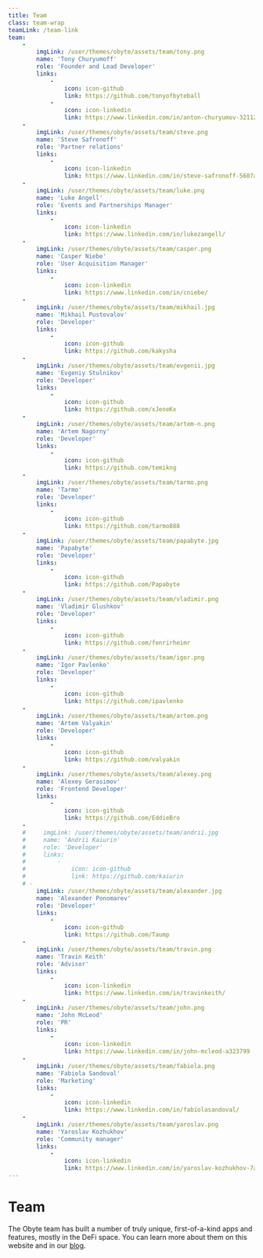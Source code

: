 ```yaml
---
title: Team
class: team-wrap
teamLink: /team-link
team:
    -
        imgLink: /user/themes/obyte/assets/team/tony.png
        name: 'Tony Churyumoff'
        role: 'Founder and Lead Developer'
        links: 
            -
                icon: icon-github
                link: https://github.com/tonyofbyteball
            -
                icon: icon-linkedin
                link: https://www.linkedin.com/in/anton-churyumov-32112b7/   
    -
        imgLink: /user/themes/obyte/assets/team/steve.png
        name: 'Steve Safronoff'
        role: 'Partner relations'
        links:
            -
                icon: icon-linkedin
                link: https://www.linkedin.com/in/steve-safronoff-5607a04b/
    -
        imgLink: /user/themes/obyte/assets/team/luke.png
        name: 'Luke Angell'
        role: 'Events and Partnerships Manager'
        links:
            -
                icon: icon-linkedin
                link: https://www.linkedin.com/in/lukezangell/
    -
        imgLink: /user/themes/obyte/assets/team/casper.png
        name: 'Casper Niebe'
        role: 'User Acquisition Manager'
        links:
            -
                icon: icon-linkedin
                link: https://www.linkedin.com/in/cniebe/
    -
        imgLink: /user/themes/obyte/assets/team/mikhail.jpg
        name: 'Mikhail Pustovalov'
        role: 'Developer'
        links: 
            -
                icon: icon-github
                link: https://github.com/kakysha
    -
        imgLink: /user/themes/obyte/assets/team/evgenii.jpg
        name: 'Evgeniy Stulnikov'
        role: 'Developer'
        links: 
            -
                icon: icon-github
                link: https://github.com/xJeneKx
    -
        imgLink: /user/themes/obyte/assets/team/artem-n.png
        name: 'Artem Nagorny'
        role: 'Developer'
        links: 
            -
                icon: icon-github
                link: https://github.com/temikng
    -
        imgLink: /user/themes/obyte/assets/team/tarmo.png
        name: 'Tarmo'
        role: 'Developer'
        links: 
            -
                icon: icon-github
                link: https://github.com/tarmo888
    -
        imgLink: /user/themes/obyte/assets/team/papabyte.jpg
        name: 'Papabyte'
        role: 'Developer'
        links: 
            -
                icon: icon-github
                link: https://github.com/Papabyte
    -
        imgLink: /user/themes/obyte/assets/team/vladimir.png
        name: 'Vladimir Glushkov'
        role: 'Developer'
        links:
            -
                icon: icon-github
                link: https://github.com/fenrirheimr
    -
        imgLink: /user/themes/obyte/assets/team/igor.png
        name: 'Igor Pavlenko'
        role: 'Developer'
        links: 
            -
                icon: icon-github
                link: https://github.com/ipavlenko
    -
        imgLink: /user/themes/obyte/assets/team/artem.png
        name: 'Artem Valyakin'
        role: 'Developer'
        links:
            -
                icon: icon-github
                link: https://github.com/valyakin
    -
        imgLink: /user/themes/obyte/assets/team/alexey.png
        name: 'Alexey Gerasimov'
        role: 'Frontend Developer'
        links:
            -
                icon: icon-github
                link: https://github.com/EddieBro
    -
    #     imgLink: /user/themes/obyte/assets/team/andrii.jpg
    #     name: 'Andrii Kaiurin'
    #     role: 'Developer'
    #     links:
    #         -
    #             icon: icon-github
    #             link: https://github.com/kaiurin
    # -
        imgLink: /user/themes/obyte/assets/team/alexander.jpg
        name: 'Alexander Ponomarev'
        role: 'Developer'
        links:
            -
                icon: icon-github
                link: https://github.com/Taump
    -
        imgLink: /user/themes/obyte/assets/team/travin.png
        name: 'Travin Keith'
        role: 'Advisor'
        links:
            -
                icon: icon-linkedin
                link: https://www.linkedin.com/in/travinkeith/
    -
        imgLink: /user/themes/obyte/assets/team/john.png
        name: 'John McLeod'
        role: 'PR'
        links:
            -
                icon: icon-linkedin
                link: https://www.linkedin.com/in/john-mcleod-a323799
    -
        imgLink: /user/themes/obyte/assets/team/fabiola.png
        name: 'Fabiola Sandoval'
        role: 'Marketing'
        links:
            -
                icon: icon-linkedin
                link: https://www.linkedin.com/in/fabiolasandoval/
    -
        imgLink: /user/themes/obyte/assets/team/yaroslav.png
        name: 'Yaroslav Kozhukhov'
        role: 'Community manager'
        links:
            -
                icon: icon-linkedin
                link: https://www.linkedin.com/in/yaroslav-kozhukhov-7a0238155/
---
```


# Team

The Obyte team has built a number of truly unique, first-of-a-kind apps and features, mostly in the DeFi space. You can learn more about them on this website and in our [blog](https://blog.obyte.org/?target=_blank&rel=noopener).
